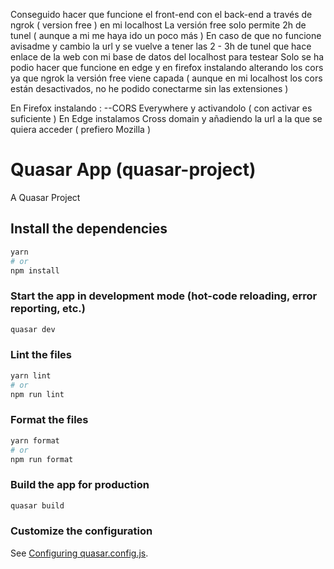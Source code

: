 Conseguido hacer que funcione el front-end con el back-end a través de ngrok ( version free ) en mi localhost 
La versión free solo permite 2h de tunel ( aunque a mi me haya ido un poco más )
En caso de que no funcione avisadme y cambio la url y se vuelve a tener las 2 - 3h de tunel que hace enlace de la web con mi base de datos del localhost para testear
Solo se ha podio hacer que funcione en edge y en firefox instalando alterando los cors ya que ngrok la versión free viene capada ( aunque en mi localhost los cors están desactivados, no he podido conectarme sin las extensiones ) 

En Firefox instalando : 
  --CORS  Everywhere y activandolo ( con activar es suficiente ) 
En Edge instalamos Cross domain y añadiendo la url a la que se quiera acceder ( prefiero Mozilla )
 

# Quasar App (quasar-project)

A Quasar Project

## Install the dependencies
```bash
yarn
# or
npm install
```

### Start the app in development mode (hot-code reloading, error reporting, etc.)
```bash
quasar dev
```


### Lint the files
```bash
yarn lint
# or
npm run lint
```


### Format the files
```bash
yarn format
# or
npm run format
```



### Build the app for production
```bash
quasar build
```

### Customize the configuration
See [Configuring quasar.config.js](https://v2.quasar.dev/quasar-cli-vite/quasar-config-js).
